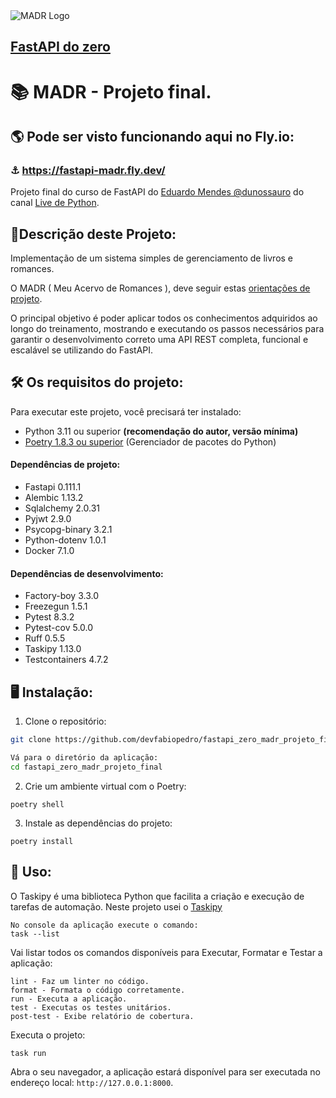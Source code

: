 <img src="https://i.imgur.com/3chUdCs.png" alt="MADR Logo">

## [FastAPI do zero](https://fastapidozero.dunossauro.com/)  
# 📚 MADR - Projeto final.

## 🌎 Pode ser visto funcionando aqui no Fly.io:  
### ⚓ https://fastapi-madr.fly.dev/  


Projeto final do curso de FastAPI do [Eduardo Mendes @dunossauro](https://github.com/dunossauro/fastapi-do-zero) do canal [Live de Python](https://www.youtube.com/@Dunossauro).

 
## 📙Descrição deste Projeto:

Implementação de um sistema simples de gerenciamento de livros e romances.  

O MADR ( Meu Acervo de Romances ), deve seguir estas [orientações de projeto](https://fastapidozero.dunossauro.com/14/).

O principal objetivo é poder aplicar todos os conhecimentos adquiridos ao longo do treinamento, mostrando e executando os passos necessários para garantir o desenvolvimento correto uma API REST completa, funcional e escalável se utilizando do FastAPI.

## 🛠️ Os requisitos do projeto:

Para executar este projeto, você precisará ter instalado:

- Python 3.11 ou superior **(recomendação do autor, versão mínima)**
- [Poetry 1.8.3 ou superior](https://python-poetry.org/) (Gerenciador de pacotes do Python)

#### Dependências de projeto:
- Fastapi 0.111.1
- Alembic 1.13.2
- Sqlalchemy 2.0.31
- Pyjwt 2.9.0
- Psycopg-binary 3.2.1
- Python-dotenv 1.0.1
- Docker 7.1.0
#### Dependências de desenvolvimento:
- Factory-boy 3.3.0
- Freezegun 1.5.1
- Pytest 8.3.2
- Pytest-cov 5.0.0
- Ruff 0.5.5
- Taskipy 1.13.0
- Testcontainers 4.7.2

## 🖥️ Instalação:

1. Clone o repositório:

```bash
git clone https://github.com/devfabiopedro/fastapi_zero_madr_projeto_final.git
```
```bash
Vá para o diretório da aplicação:
cd fastapi_zero_madr_projeto_final
```

2. Crie um ambiente virtual com o Poetry:

```
poetry shell
```

3. Instale as dependências do projeto:

```
poetry install
```

## 🚀 Uso:
O Taskipy é uma biblioteca Python que facilita a criação e execução de tarefas de automação.
Neste projeto usei o [Taskipy](https://pypi.org/project/taskipy/)

```
No console da aplicação execute o comando:
task --list
```
Vai listar todos os comandos disponíveis para Executar, Formatar e Testar a aplicação:
```
lint - Faz um linter no código.
format - Formata o código corretamente.
run - Executa a aplicação.
test - Executas os testes unitários.
post-test - Exibe relatório de cobertura.
```

Executa o projeto:
```bash
task run
```

Abra o seu navegador, a aplicação estará disponível para ser executada no endereço local: `http://127.0.0.1:8000`.